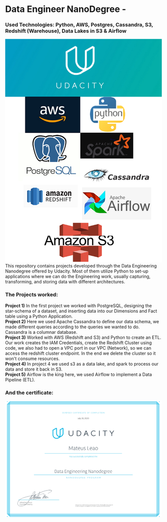 # Data Engineer NanoDegree -
### Used Technologies: Python, AWS, Postgres, Cassandra, S3, Redshift (Warehouse), Data Lakes in S3 & Airflow
<img src="./stackdataeng.png">
This repository contains projects developed through the Data Engineering Nanodegree offered by Udacity.
Most of them utilize Python to set-up applications where we can do the Engineering work, usually capturing, transforming, and storing data with different architectures.

### The Projects worked:
<b>Project 1)</b> In the first project we worked with PostgreSQL, designing the star-schema of a dataset, and inserting data into our Dimensions and Fact table using a Python Application. <br>
<b>Project 2)</b> Here we used Apache Cassandra to define our data schema, we made different queries according to the queries we wanted to do. Cassandra is a columnar database. <br>
<b>Project 3)</b> Worked with AWS (Redshift and S3) and Python to create an ETL. Our work creates the IAM Credentials, create the Redshift Cluster using code, we also had to open a VPC port in our VPC (Network), so we can access the redshift cluster endpoint. In the end we delete the cluster so it won't consume resources. <br>
<b>Project 4)</b> In project 4 we used s3 as a data lake, and spark to process our data and store it back in S3. <br>
<b>Project 5)</b> Airflow is the king here, we used Airflow to implement a Data Pipeline (ETL). <br>

### And the certificate:
<img src="./certificate_nanodegree.png">

